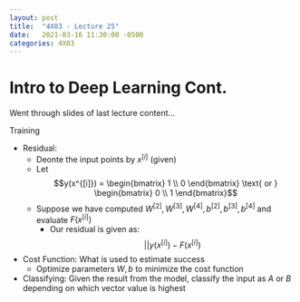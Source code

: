 ```yaml
---
layout: post
title:  "4X03 - Lecture 25"
date:   2021-03-16 11:30:00 -0500
categories: 4X03
---
```


Intro to Deep Learning Cont.
===

Went through slides of last lecture content...

Training
- Residual:
    - Deonte the input points by $x^{[i]}$ (given)
    - Let  
        $$y(x^{[i]}) = \begin{bmatrix} 1 \\ 0 \end{bmatrix} \text{ or } \begin{bmatrix} 0 \\ 1 \end{bmatrix}$$
    - Suppose we have computed $W^{[2]}, W^{[3]}, W^{[4]}, b^{[2]}, b^{[3]}, b^{[4]}$ and evaluate $F(x^{[i]})$
        - Our residual is given as:  
        $$\vert \vert y (x^{[i]}) - F(x^{[i]})$$
- Cost Function: What is used to estimate success
    - Optimize parameters $W, b$ to minimize the cost function
- Classifying: Given the result from the model, classify the input as *A* or *B* depending on which vector value is highest
